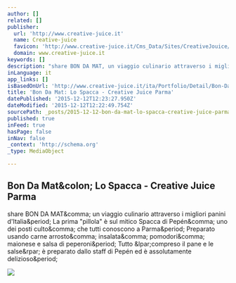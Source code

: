 ```yaml
---
author: []
related: []
publisher:
  url: 'http://www.creative-juice.it'
  name: Creative-juice
  favicon: 'http://www.creative-juice.it/Cms_Data/Sites/CreativeJouice/Files/favicon.ico'
  domain: www.creative-juice.it
keywords: []
description: "share BON DA MAT, un viaggio culinario attraverso i migliori panini d'Italia. La prima \"pillola\" è sul mitico Spacca di Pepén, uno dei posti culto, che tutti conoscono a Parma. Preparato usando carne arrosto, insalata, pomodori, maionese e salsa di peperoni. Tutto (compreso il pane e le salse) è preparato dallo staff di Pepén ed è assolutamente delizioso."
inLanguage: it
app_links: []
isBasedOnUrl: 'http://www.creative-juice.it/ita/Portfolio/Detail/Bon-Da-Mat-Lo-Spacca/Work'
title: 'Bon Da Mat: Lo Spacca - Creative Juice Parma'
datePublished: '2015-12-12T12:23:27.950Z'
dateModified: '2015-12-12T12:22:49.754Z'
sourcePath: _posts/2015-12-12-bon-da-mat-lo-spacca-creative-juice-parma.md
published: true
inFeed: true
hasPage: false
inNav: false
_context: 'http://schema.org'
_type: MediaObject

---
```

<article style=""><h1>Bon Da Mat&amp;colon; Lo Spacca - Creative Juice Parma</h1><p>share BON DA MAT&amp;comma; un viaggio culinario attraverso i migliori panini d'Italia&amp;period; La prima "pillola" è sul mitico Spacca di Pepén&amp;comma; uno dei posti culto&amp;comma; che tutti conoscono a Parma&amp;period; Preparato usando carne arrosto&amp;comma; insalata&amp;comma; pomodori&amp;comma; maionese e salsa di peperoni&amp;period; Tutto &amp;lpar;compreso il pane e le salse&amp;rpar; è preparato dallo staff di Pepén ed è assolutamente delizioso&amp;period;</p><img src="http://www.creative-juice.it/Cms_Data/Contents/creativejuice/Folders/ImageGallery/~contents/ZTL2P36JKMUDL2ZZ/061_BonDaMatLoSpacca_Detail02.jpg" /></article>